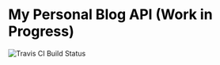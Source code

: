 <h1 style="color:black">My Personal Blog API (Work in Progress)</h1>
 <img src="https://travis-ci.org/mohan82/myblog.svg?branch=master" 
alt="Travis CI Build Status">
